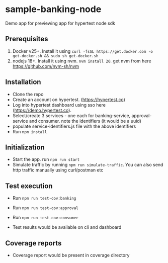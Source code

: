 # sample-banking-node
Demo app for previewing app for hypertest node sdk

## Prerequisites
1. Docker v25+. Install it using `curl -fsSL https://get.docker.com -o get-docker.sh && sudo sh get-docker.sh`
2. nodejs 18+. Install it using nvm. `nvm install 20`. get nvm from here https://github.com/nvm-sh/nvm

## Installation
- Clone the repo
- Create an account on hypertest. (https://hypertest.co)
- Log into hypertest dashboard using sso here (https://demo.hypertest.co).
- Select/create 3 services - one each for banking-service, approval-service and consumer. note the identifiers (it would be a uuid)
- populate service-identifiers.js file with the above identifiers
- Run `npm install`

## Initialization
- Start the app. run `npm run start`
- Simulate traffic by running `npm run simulate-traffic`. You can also send http traffic manually using curl/postman etc

## Test execution
- Run `npm run test-cov:banking`
- Run `npm run test-cov:approval`
- Run `npm run test-cov:consumer`

- Test results would be available on cli and dashboard

## Coverage reports
- Coverage report would be present in coverage directory
